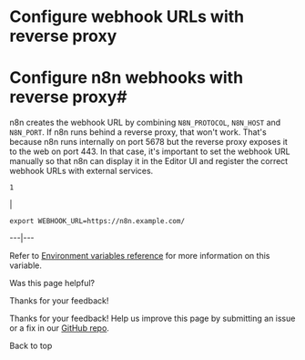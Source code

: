 # Configure webhook URLs with reverse proxy

[ ](https://github.com/n8n-io/n8n-docs/edit/main/docs/hosting/configuration/configuration-examples/webhook-url.md "Edit this page")

# Configure n8n webhooks with reverse proxy#

n8n creates the webhook URL by combining `N8N_PROTOCOL`, `N8N_HOST` and `N8N_PORT`. If n8n runs behind a reverse proxy, that won't work. That's because n8n runs internally on port 5678 but the reverse proxy exposes it to the web on port 443. In that case, it's important to set the webhook URL manually so that n8n can display it in the Editor UI and register the correct webhook URLs with external services.
    
    
    1

| 
    
    
    export WEBHOOK_URL=https://n8n.example.com/
      
  
---|---  
  
Refer to [Environment variables reference](../../environment-variables/endpoints/) for more information on this variable.

Was this page helpful? 

Thanks for your feedback! 

Thanks for your feedback! Help us improve this page by submitting an issue or a fix in our [GitHub repo](https://github.com/n8n-io/n8n-docs). 

Back to top 

